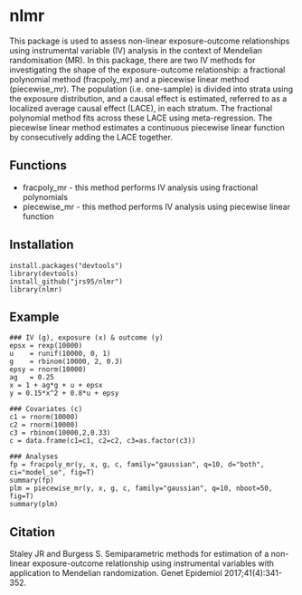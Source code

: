 # nlmr
This package is used to assess non-linear exposure-outcome relationships using instrumental variable (IV) analysis in the context of Mendelian randomisation (MR). In this package, there are two IV methods for investigating the shape of the exposure-outcome relationship: a fractional polynomial method (fracpoly_mr) and a piecewise linear method (piecewise_mr). The population (i.e. one-sample) is divided into strata using the exposure distribution, and a causal effect is estimated, referred to as a localized average causal effect (LACE), in each stratum. The fractional polynomial method fits across these LACE using meta-regression. The piecewise linear method estimates a continuous piecewise linear function by consecutively adding the LACE together. 

## Functions
* fracpoly_mr - this method performs IV analysis using fractional polynomials 
* piecewise_mr - this method performs IV analysis using piecewise linear function

## Installation
```
install.packages("devtools")
library(devtools) 
install_github("jrs95/nlmr")
library(nlmr)
```

## Example
```
### IV (g), exposure (x) & outcome (y)  
epsx = rexp(10000)  
u    = runif(10000, 0, 1)  
g    = rbinom(10000, 2, 0.3)  
epsy = rnorm(10000)  
ag   = 0.25  
x = 1 + ag*g + u + epsx  
y = 0.15*x^2 + 0.8*u + epsy 

### Covariates (c)  
c1 = rnorm(10000)  
c2 = rnorm(10000)  
c3 = rbinom(10000,2,0.33)  
c = data.frame(c1=c1, c2=c2, c3=as.factor(c3))  

### Analyses  
fp = fracpoly_mr(y, x, g, c, family="gaussian", q=10, d="both", ci="model_se", fig=T)  
summary(fp)  
plm = piecewise_mr(y, x, g, c, family="gaussian", q=10, nboot=50, fig=T)  
summary(plm)
```

## Citation 
Staley JR and Burgess S. Semiparametric methods for estimation of a non-linear exposure-outcome relationship using instrumental variables with application to Mendelian randomization. Genet Epidemiol 2017;41(4):341-352.
